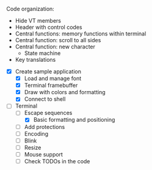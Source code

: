 Code organization:
  - Hide VT members
  - Header with control codes
  - Central functions: memory functions within terminal
  - Central function: scroll to all sides
  - Central function: new character
    - State machine
  - Key translations


-[x] Create sample application
  - [x] Load and manage font
  - [x] Terminal framebuffer
  - [x] Draw with colors and formatting
  - [x] Connect to shell
- [ ] Terminal
  - [ ] Escape sequences
    - [x] Basic formatting and positioning
  - [ ] Add protections
  - [ ] Encoding
  - [ ] Blink
  - [ ] Resize
  - [ ] Mouse support
  - [ ] Check TODOs in the code
